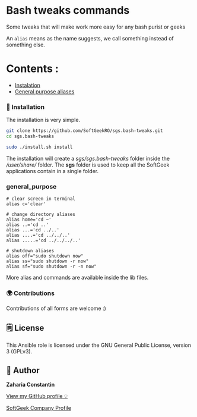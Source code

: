 # Bash tweaks commands

Some tweaks that will make work more easy for any bash purist or geeks

An `alias` means as the name suggests, we call something instead of something else.

# Contents :

- [Instalation](#-installation)
- [General purpose aliases](#general_purpose)

### 🔧 Installation
The installation is very simple. 
```bash
git clone https://github.com/SoftGeekRO/sgs.bash-tweaks.git
cd sgs.bash-tweaks

sudo ./install.sh install

```
The installation will create a *sgs/sgs.bash-tweaks* folder inside the */user/share/* folder.
The **sgs** folder is used to keep all the SoftGeek applications contain in a single folder.

### general_purpose

```shell
# clear screen in terminal
alias c='clear'
```

```shell
# change directory aliases
alias home='cd ~'
alias ..='cd ..'
alias ...='cd ../..'
alias ....='cd ../../..'
alias .....='cd ../../../..'
```

```shell
# shutdown aliases
alias off="sudo shutdown now"
alias ss="sudo shutdown -r now"
alias sf="sudo shutdown -r -n now"
```
More alias and commands are available inside the lib files.

### 🌍 Contributions

Contributions of all forms are welcome :)

## 🗒 License

This Ansible role is licensed under the GNU General Public License, version 3 (GPLv3).

## 👀 Author

**Zaharia Constantin**

[View my GitHub profile 💡](https://github.com/soulraven)

[SoftGeek Company Profile](https://github.com/SoftGeekRO)
